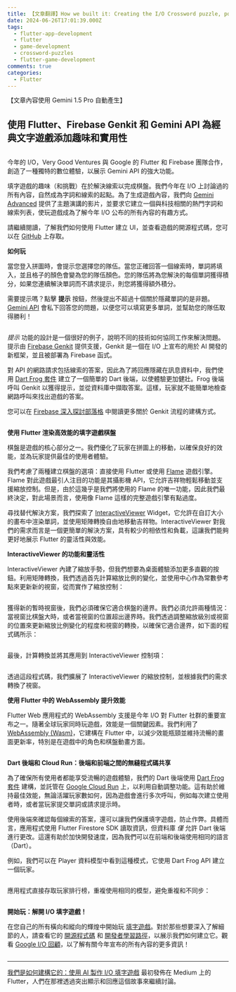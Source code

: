 ```yaml
---
title: 【文章翻譯】How we built it: Creating the I/O Crossword puzzle, powered by AI
date: 2024-06-26T17:01:39.000Z
tags:
  - flutter-app-development
  - flutter
  - game-development
  - crossword-puzzles
  - flutter-game-development
comments: true
categories:
  - Flutter
---
```


【文章內容使用 Gemini 1.5 Pro 自動產生】

## 使用 Flutter、Firebase Genkit 和 Gemini API 為經典文字遊戲添加趣味和實用性

<figure>
<img alt="" src="https://cdn-images-1.medium.com/max/1024/0*4ylubp836_tc4Nni" />
</figure>

今年的 I/O，Very Good Ventures 與 Google 的 Flutter 和 Firebase 團隊合作，創造了一種獨特的數位體驗，以展示 Gemini API 的強大功能。

填字遊戲的趣味（和挑戰）在於解決線索以完成棋盤。我們今年在 I/O 上討論過的所有內容，自然成為字詞和線索的起點。為了生成遊戲內容，我們向 [Gemini Advanced](https://gemini.google.com/) 提供了主題演講的影片，並要求它建立一個與科技相關的熱門字詞和線索列表，使玩遊戲成為了解今年 I/O 公布的所有內容的有趣方式。

請繼續閱讀，了解我們如何使用 Flutter 建立 UI，並查看遊戲的開源程式碼，您可以在 [GitHub](https://github.com/VGVentures/io_crossword) 上存取。

**如何玩**

當您登入拼圖時，會提示您選擇您的隊伍。當您正確回答一個線索時，單詞將填入，並且格子的顏色會變為您的隊伍顏色。您的隊伍將為您解決的每個單詞獲得積分，如果您連續解決單詞而不請求提示，則您將獲得額外積分。

需要提示嗎？點擊 **提示** 按鈕，然後提出不超過十個關於隱藏單詞的是非題。[Gemini API](https://ai.google.dev/) 會私下回答您的問題，以便您可以填寫更多單詞，並幫助您的隊伍取得勝利！

<figure>
<img alt="" src="https://cdn-images-1.medium.com/max/1024/0*1aAyHb71XpChgH6R" />
</figure>

*提示* 功能的設計是一個很好的例子，說明不同的技術如何協同工作來解決問題。提示由 [Firebase Genkit](https://firebase.google.com/docs/genkit) 提供支援，Genkit 是一個在 I/O 上宣布的用於 AI 開發的新框架，並且被部署為 Firebase 函式。

對 API 的網路請求包括線索的答案，因此為了將回應隱藏在訊息資料中，我們使用 [Dart Frog 套件](https://pub.dev/packages/dart_frog) 建立了一個簡單的 Dart 後端，以使體驗更加健壯。Frog 後端呼叫 Genkit 以獲得提示，並從資料庫中擷取答案。這樣，玩家就不能簡單地檢查網路呼叫來找出遊戲的答案。

您可以在 [Firebase 深入探討部落格](https://firebase.blog/posts/2024/06/ai-powered-crossword-genkit) 中閱讀更多關於 Genkit 流程的建構方式。

<figure>
<img alt="" src="https://cdn-images-1.medium.com/max/1024/0*5i_oBZnXJonFcLc5" />
</figure>

**使用 Flutter 渲染高效能的填字遊戲棋盤**

棋盤是遊戲的核心部分之一。我們優化了玩家在拼圖上的移動，以確保良好的效能，並為玩家提供最佳的使用者體驗。

我們考慮了兩種建立棋盤的選項：直接使用 Flutter 或使用 [Flame](https://flame-engine.org/) 遊戲引擎。Flame 對此遊戲最引人注目的功能是其攝影機 API，它允許吉祥物輕鬆移動並支援縮放控制。但是，由於這幾乎是我們將使用的 Flame 的唯一功能，因此我們最終決定，對此場景而言，使用像 Flame 這樣的完整遊戲引擎有點過度。

尋找替代解決方案，我們探索了 [InteractiveViewer](https://api.flutter.dev/flutter/widgets/InteractiveViewer-class.html) Widget，它允許在自訂大小的畫布中渲染單詞，並使用矩陣轉換自由地移動吉祥物。InteractiveViewer 對我們的需求而言是一個更簡單的解決方案，具有較少的相依性和負載，這讓我們能夠更好地展示 Flutter 的靈活性與效能。

**InteractiveViewer 的功能和靈活性**

InteractiveViewer 內建了縮放手勢，但我們想要為桌面體驗添加更多直觀的按鈕。利用矩陣轉換，我們透過首先計算縮放比例的變化，並使用中心作為常數參考點來更新新的視窗，從而實作了縮放控制：

<figure>
<img alt="" src="https://cdn-images-1.medium.com/max/1024/0*D0vBnIvT4TKXnRnG" />
</figure>

獲得新的暫時視窗後，我們必須確保它適合棋盤的邊界。我們必須允許兩種情況：當視窗比棋盤大時，或者當視窗的位置超出邊界時。我們透過調整縮放級別或視窗的位置來更新縮放比例變化的程度和視窗的轉換，以確保它適合邊界，如下面的程式碼所示：

<figure>
<img alt="" src="https://cdn-images-1.medium.com/max/1024/0*wpfH-WuFnd984LEW" />
</figure>

最後，計算轉換並將其應用到 InteractiveViewer 控制項：

<figure>
<img alt="" src="https://cdn-images-1.medium.com/max/1024/0*Sf93caUyyPq4OKKa" />
</figure>

透過這段程式碼，我們擴展了 InteractiveViewer 的縮放控制，並根據我們的需求轉換了視窗。

**使用 Flutter 中的 WebAssembly 提升效能**

Flutter Web 應用程式的 WebAssembly 支援是今年 I/O 對 Flutter 社群的重要宣布之一。隨著全球玩家同時玩遊戲，效能是一個關鍵因素。我們利用了 [WebAssembly (Wasm)](https://docs.flutter.dev/platform-integration/web/wasm)，它建構在 Flutter 中，以減少效能瓶頸並維持流暢的畫面更新率，特別是在遊戲中的角色和棋盤動畫方面。

<figure>
<img alt="" src="https://cdn-images-1.medium.com/max/719/0*Nyoq1GrKd0eFce-M" />
</figure>

**Dart 後端和 Cloud Run：後端和前端之間的無縫程式碼共享**

為了確保所有使用者都能享受流暢的遊戲體驗，我們的 Dart 後端使用 [Dart Frog 套件](https://pub.dev/packages/dart_frog) 建構，並託管在 [Google Cloud Run](https://dartfrog.vgv.dev/docs/deploy/google-cloud-run) 上，以利用自動調整功能。這有助於維持最佳效能，無論活躍玩家數如何，因為遊戲會進行多次呼叫，例如每次建立使用者時，或者當玩家提交單詞或請求提示時。

使用後端來確認每個線索的答案，還可以讓我們保護填字遊戲，防止作弊。具體而言，應用程式使用 Flutter Firestore SDK 讀取資訊，但資料庫 *僅* 允許 Dart 後端進行更改。這還有助於加快開發速度，因為我們可以在前端和後端使用相同的語言（Dart）。

例如，我們可以在 Player 資料模型中看到這種模式，它使用 Dart Frog API 建立一個玩家。

<figure>
<img alt="" src="https://cdn-images-1.medium.com/max/1024/0*s1G59HNBAWqoq0xt" />
</figure>

應用程式直接存取玩家排行榜，重複使用相同的模型，避免重複和不同步：

<figure>
<img alt="" src="https://cdn-images-1.medium.com/max/1024/0*538Moipv7JTPricT" />
</figure>

**開始玩：解開 I/O 填字遊戲！**

在您自己的所有橫向和縱向的輝煌中開始玩 [填字遊戲](https://crossword.withgoogle.com/)。對於那些想要深入了解細節的人，請查看它的 [開源程式碼](https://github.com/VGVentures/io_crossword) 和 [開發者學習路徑](https://developers.google.com/learn/pathways/solution-crossword)，以展示我們如何建立它。觀看 [Google I/O 回顧](https://www.youtube.com/watch?v=xKmEOXZsU_0)，以了解有關今年宣布的所有內容的更多資訊！

<img src="https://medium.com/_/stat?event=post.clientViewed&referrerSource=full_rss&postId=2210e39b04b9" width="1" height="1" alt=""><hr><p><a href="https://medium.com/flutter/how-we-built-it-creating-the-i-o-crossword-puzzle-powered-by-ai-2210e39b04b9">我們是如何建構它的：使用 AI 製作 I/O 填字遊戲</a> 最初發佈在 Medium 上的 Flutter，人們在那裡透過突出顯示和回應這個故事來繼續討論。</p>
